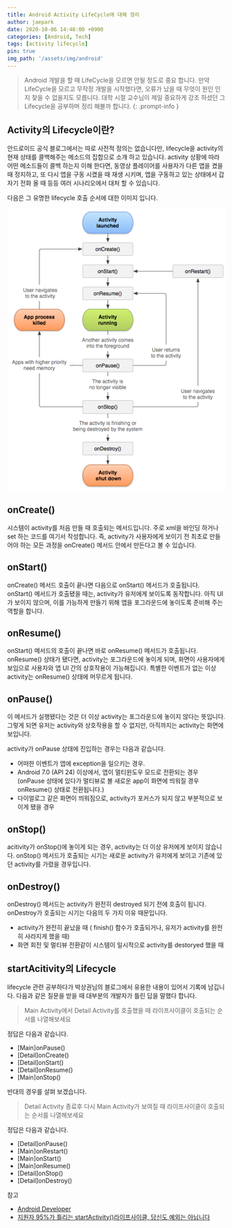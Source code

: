 ```yaml
---
title: Android Activity LifeCycle에 대해 정리
author: jaepark
date: 2020-10-06 14:48:00 +0900
categories: [Android, Tech]
tags: [activity lifecycle]
pin: true
img_path: '/assets/img/android'
---
```

> Android 개발을 할 때 LifeCycle을 모르면 안될 정도로 중요 합니다. 만약 LifeCycle을 모르고 무작정 개발을 시작했다면, 
> 오류가 났을 때 무엇이 원인 인지 찾을 수 없을지도 모릅니다. 대학 시절 교수님이 제일 중요하게 강조 하셨던 
> 그 Lifecycle을 공부하며 정리 해볼까 합니다.
{: .prompt-info }

## Activity의 Lifecycle이란?

안드로이드 공식 블로그에서는 따로 사전적 정의는 없습니다만, lifecycle을 activity의 현재 상태를 콜백해주는 메소드의 집합으로 소개 하고 있습니다. 
activity 상황에 따라 어떤 메소드들이 콜백 하는지 이해 한다면, 동영상 플레이어를 사용자가 다른 앱을 켰을 때 정지하고, 
또 다시 앱을 구동 시켰을 때 재생 시키며, 앱을 구동하고 있는 상태에서 갑자기 전화 올 때 등등 여러 시나리오에서 대처 할 수 있습니다.

다음은 그 유명한 lifecycle 호출 순서에 대한 이미지 입니다.

![activity_lifecycle.png](..%2F..%2F..%2Fassets%2Fimg%2Fandroid%2Factivity_lifecycle.png)

## onCreate()
시스템이 activity를 처음 만들 때 호출되는 메서드입니다. 주로 xml을 바인딩 하거나 set 하는 코드를 여기서 작성합니다. 
즉, activity가 사용자에게 보이기 전 최초로 만들어야 하는 모든 과정을 onCreate() 메서드 안에서 만든다고 볼 수 있습니다.

## onStart()
onCreate() 메서드 호출이 끝나면 다음으로 onStart() 메서드가 호출됩니다. onStart() 메서드가 호출됐을 때는, 
activity가 유저에게 보이도록 동작합니다. 아직 UI가 보이지 않으며, 이를 가능하게 만들기 위해 앱을 포그라운드에 놓이도록 준비해 주는 역할을 합니다.

## onResume()
onStart() 메서드의 호출이 끝나면 바로 onResume() 메서드가 호출됩니다. onResume() 상태가 됐다면, 
activity는 포그라운드에 놓이게 되며, 화면이 사용자에게 보임으로 사용자와 앱 UI 간의 상호작용이 가능해집니다. 
특별한 이벤트가 없는 이상 activity는 onResume() 상태에 머무르게 됩니다.

## onPause()
이 메서드가 실행됐다는 것은 더 이상 activity는 포그라운드에 놓이지 않다는 뜻입니다. 
그렇게 되면 유저는 activity와 상호작용을 할 수 없지만, 아직까지는 activity는 화면에 보입니다.

activity가 onPause 상태에 진입하는 경우는 다음과 같습니다.
- 어떠한 이벤트가 앱에 exception을 일으키는 경우.
- Android 7.0 (API 24) 이상에서, 앱이 멀티윈도우 모드로 전환되는 경우 (onPause 상태에 있다가 멀티뷰로 볼 새로운 app이 화면에 띄워질 경우 onResume() 상태로 전환됩니다.)
- 다이얼로그 같은 화면이 띄워짐으로, activity가 포커스가 되지 않고 부분적으로 보이게 됐을 경우

## onStop()
acitivity가 onStop()에 놓이게 되는 경우, activity는 더 이상 유저에게 보이지 않습니다. onStop() 메서드가 호출되는 시기는 새로운 activity가 유저에게 보이고 기존에 있던 activity를 가렸을 경우입니다. 

## onDestroy()  
onDestroy() 메서드는 activity가 완전히 destroyed 되기 전에 호출이 됩니다. onDestroy가 호출되는 시기는 다음의 두 가지 이유 때문입니다.
- activity가 완전히 끝났을 때 ( finish() 함수가 호출되거나, 유저가 activity를 완전히 사라지게 했을 때)
- 화면 회전 및 멀티뷰 전환같이 시스템이 일시적으로 activity를 destoryed 했을 때

## startAcitivity의 Lifecycle
lifecycle 관련 공부하다가 박상권님의 블로그에서 유용한 내용이 있어서 기록에 남깁니다. 다음과 같은 질문을 받을 때 대부분의 개발자가 틀린 답을 말했다 합니다.
> Main Activity에서 Detail Activity를 호출했을 때 라이프사이클이 호출되는 순서를 나열해보세요

정답은 다음과 같습니다.
- [Main]onPause()
- [Detail]onCreate()
- [Detail]onStart()
- [Detail]onResume()
- [Main]onStop()

반대의 경우를 살펴 보겠습니다. 
> Detail Activity 종료후 다시 Main Activity가 보여질 때 라이프사이클이 호출되는 순서를 나열해보세요

정답은 다음과 같습니다.
- [Detail]onPause()
- [Main]onRestart()
- [Main]onStart()
- [Main]onResume()
- [Detail]onStop()
- [Detail]onDestroy()

참고
- [Android Developer](https://developer.android.com/guide/components/activities/activity-lifecycle)
- [지원자 95%가 틀리는 startActivity()라이프사이클, 당신도 예외는 아닙니다](https://medium.com/%EB%B0%95%EC%83%81%EA%B6%8C%EC%9D%98-%EC%82%BD%EC%A7%88%EB%B8%94%EB%A1%9C%EA%B7%B8/%EC%A7%80%EC%9B%90%EC%9E%90-95-%EA%B0%80-%ED%8B%80%EB%A6%AC%EB%8A%94-startactivity-%EB%9D%BC%EC%9D%B4%ED%94%84%EC%82%AC%EC%9D%B4%ED%81%B4-%EB%8B%B9%EC%8B%A0%EB%8F%84-%EC%98%88%EC%99%B8%EB%8A%94-%EC%95%84%EB%8B%99%EB%8B%88%EB%8B%A4-ed0947a48d6)

